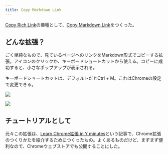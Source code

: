```yaml
---
title: Copy Markdown Link
---
```

[Copy Rich Link](https://chrome.google.com/webstore/detail/copy-rich-link/hikiamlgpdcabppakpmemaofmkgknpea)の亜種として、[Copy Markdown Link](https://chrome.google.com/webstore/detail/copy-markdown-link/gkceaaphhbeanfciglgpffnncfpipjpa)をつくった。

どんな拡張？
------

ごく単純なもので、見ているページへのリンクをMarkdown形式でコピーする拡張。アイコンのクリックか、キーボードショートカットから使える。コピーに成功すると、小さなポップアップが表示される。

キーボードショートカットは、デフォルトだとCtrl + M。これはChromeの設定で変更できる。

![](https://lh3.googleusercontent.com/Leio77Ihi9kIyQMtyHsVs9scg6D6c0ghXcW0jj91MUQ3Wvcfp7hgQ2nhf4pgLS4aGQ-FPK2Um5LayBk3pAIZTHejZla5JXA9Bl-mfB0LEbt1I1G0O40MnoDGH9QSCUw6NYIlp1UJHYDvaNrxW2owfrPmEHeISfJkDkc4094I3IixN1FlFvc42Iz5)

![](https://lh6.googleusercontent.com/ZHlXP2uzA2TgRvFiY5IkpXaC5HyYY8-oS3LQHIilvD3Vq6WJvNHQnAs4gNoLXQg-XVumHIN5Q220iXMCZ3AZHNPbktor6PMGLehx1fe8j5EEJya6WuSFHBy9cR-ubzs4GDBWqTWnc1lp0f2hhngnDIsodbiftH2jZN_3NLWvj7sB3Nf9-TeOSntQ)

チュートリアルとして
----------

元々この拡張は、[Learn Chrome拡張 in Y minutes](https://r7kamura.com/articles/2022-05-18-learn-chrome-extention-in-y-minutes)という記事で、Chrome拡張のつくりかたを紹介するためにつくったもの。よくあるものだけど、まずまず便利なので、Chromeウェブストアでも公開することにした。
